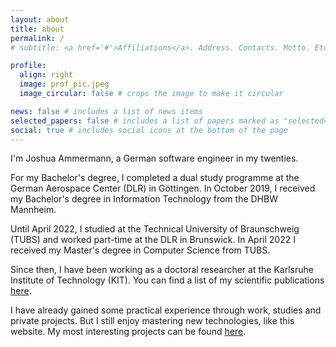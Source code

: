 ```yaml
---
layout: about
title: about
permalink: /
# subtitle: <a href='#'>Affiliations</a>. Address. Contacts. Motto. Etc.

profile:
  align: right
  image: prof_pic.jpeg
  image_circular: false # crops the image to make it circular

news: false # includes a list of news items
selected_papers: false # includes a list of papers marked as "selected={true}"
social: true # includes social icons at the bottom of the page
---
```


I'm Joshua Ammermann, a German software engineer in my twenties.

For my Bachelor's degree, I completed a dual study programme at the German Aerospace Center (DLR) in Göttingen. In October 2019, I received my Bachelor's degree in Information Technology from the DHBW Mannheim.

Until April 2022, I studied at the Technical University of Braunschweig (TUBS) and worked part-time at the DLR in Brunswick. In April 2022 I received my Master's degree in Computer Science from TUBS.

Since then, I have been working as a doctoral researcher at the Karlsruhe Institute of Technology (KIT). You can find a list of my scientific publications [here](/publications/).

I have already gained some practical experience through work, studies and private projects. But I still enjoy mastering new technologies, like this website. My most interesting projects can be found [here](/projects/).

<!-- Write your biography here. Tell the world about yourself. Link to your favorite [subreddit](http://reddit.com). You can put a picture in, too. The code is already in, just name your picture `prof_pic.jpg` and put it in the `img/` folder.

Put your address / P.O. box / other info right below your picture. You can also disable any of these elements by editing `profile` property of the YAML header of your `_pages/about.md`. Edit `_bibliography/papers.bib` and Jekyll will render your [publications page](/al-folio/publications/) automatically.

Link to your social media connections, too. This theme is set up to use [Font Awesome icons](https://fontawesome.com/) and [Academicons](https://jpswalsh.github.io/academicons/), like the ones below. Add your Facebook, Twitter, LinkedIn, Google Scholar, or just disable all of them. -->
